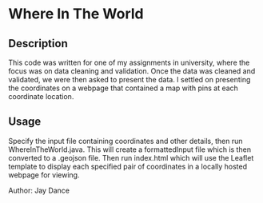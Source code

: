 # Where In The World

## Description
This code was written for one of my assignments in university, where the focus was on data cleaning and validation. 
Once the data was cleaned and validated, we were then asked to present the data.
I settled on presenting the coordinates on a webpage that contained a map with pins at each coordinate location.

## Usage

Specify the input file containing coordinates and other details, then run WhereInTheWorld.java. This will create a formattedInput file which is then converted to a .geojson file. 
Then run index.html which will use the Leaflet template to display each specified pair of coordinates in a locally hosted webpage for viewing.

Author: Jay Dance
